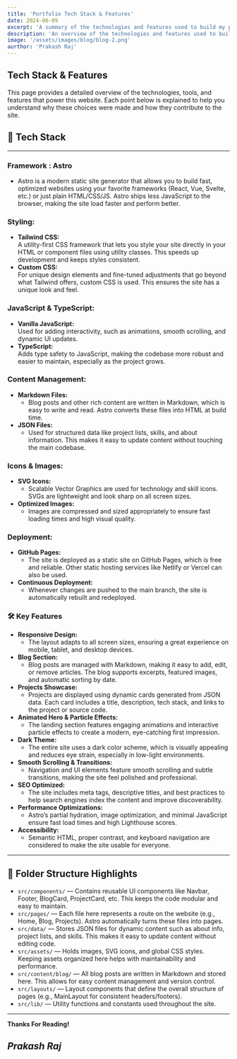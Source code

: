 ```yaml
---
title: 'Portfolio Tech Stack & Features'
date: 2024-06-09
excerpt: 'A summary of the technologies and features used to build my portfolio website. Learn how each tool contributes to performance, design, and maintainability.'
description: 'An overview of the technologies and features used to build my portfolio website.'
image: '/assets/images/blog/blog-2.png'
aurthor: 'Prakash Raj'
---
```


## Tech Stack & Features

This page provides a detailed overview of the technologies, tools, and features that power this website. Each point below is explained to help you understand why these choices were made and how they contribute to the site.

## 🚀 Tech Stack

---

### **Framework : Astro**

- Astro is a modern static site generator that allows you to build fast, optimized websites using your favorite frameworks (React, Vue, Svelte, etc.) or just plain HTML/CSS/JS. Astro ships less JavaScript to the browser, making the site load faster and perform better.

### **Styling:**

- **Tailwind CSS:**  
   A utility-first CSS framework that lets you style your site directly in your HTML or component files using utility classes. This speeds up development and keeps styles consistent.
- **Custom CSS:**  
   For unique design elements and fine-tuned adjustments that go beyond what Tailwind offers, custom CSS is used. This ensures the site has a unique look and feel.

### **JavaScript & TypeScript:**

- **Vanilla JavaScript:**  
   Used for adding interactivity, such as animations, smooth scrolling, and dynamic UI updates.
- **TypeScript:**  
   Adds type safety to JavaScript, making the codebase more robust and easier to maintain, especially as the project grows.

### **Content Management:**

- **Markdown Files:**
  - Blog posts and other rich content are written in Markdown, which is easy to write and read. Astro converts these files into HTML at build time.
- **JSON Files:**
  - Used for structured data like project lists, skills, and about information. This makes it easy to update content without touching the main codebase.

### **Icons & Images:**

- **SVG Icons:**
  - Scalable Vector Graphics are used for technology and skill icons. SVGs are lightweight and look sharp on all screen sizes.
- **Optimized Images:**
  - Images are compressed and sized appropriately to ensure fast loading times and high visual quality.

### **Deployment:**

- **GitHub Pages:**
  - The site is deployed as a static site on GitHub Pages, which is free and reliable. Other static hosting services like Netlify or Vercel can also be used.
- **Continuous Deployment:**
  - Whenever changes are pushed to the main branch, the site is automatically rebuilt and redeployed.

### 🛠️ Key Features

- **Responsive Design:**
  - The layout adapts to all screen sizes, ensuring a great experience on mobile, tablet, and desktop devices.
- **Blog Section:**
  - Blog posts are managed with Markdown, making it easy to add, edit, or remove articles. The blog supports excerpts, featured images, and automatic sorting by date.
- **Projects Showcase:**
  - Projects are displayed using dynamic cards generated from JSON data. Each card includes a title, description, tech stack, and links to the project or source code.
- **Animated Hero & Particle Effects:**
  - The landing section features engaging animations and interactive particle effects to create a modern, eye-catching first impression.
- **Dark Theme:**
  - The entire site uses a dark color scheme, which is visually appealing and reduces eye strain, especially in low-light environments.
- **Smooth Scrolling & Transitions:**
  - Navigation and UI elements feature smooth scrolling and subtle transitions, making the site feel polished and professional.
- **SEO Optimized:**
  - The site includes meta tags, descriptive titles, and best practices to help search engines index the content and improve discoverability.
- **Performance Optimizations:**
  - Astro’s partial hydration, image optimization, and minimal JavaScript ensure fast load times and high Lighthouse scores.
- **Accessibility:**
  - Semantic HTML, proper contrast, and keyboard navigation are considered to make the site usable for everyone.

---

## 📁 Folder Structure Highlights

- `src/components/` — Contains reusable UI components like Navbar, Footer, BlogCard, ProjectCard, etc. This keeps the code modular and easy to maintain.
- `src/pages/` — Each file here represents a route on the website (e.g., Home, Blog, Projects). Astro automatically turns these files into pages.
- `src/data/` — Stores JSON files for dynamic content such as about info, project lists, and skills. This makes it easy to update content without editing code.
- `src/assets/` — Holds images, SVG icons, and global CSS styles. Keeping assets organized here helps with maintainability and performance.
- `src/content/blog/` — All blog posts are written in Markdown and stored here. This allows for easy content management and version control.
- `src/layouts/` — Layout components that define the overall structure of pages (e.g., MainLayout for consistent headers/footers).
- `src/lib/` — Utility functions and constants used throughout the site.

---

**Thanks For Reading!**

## _**Prakash Raj**_
